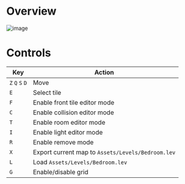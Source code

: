 # Overview

![image](https://github.com/user-attachments/assets/0fb2bf66-47a1-43fe-a85f-23cec207b999)

# Controls  

| Key | Action |
|-----|--------|
| `Z` `Q` `S` `D` | Move |
| `E` | Select tile |
| `F` | Enable front tile editor mode |
| `C` | Enable collision editor mode |
| `T` | Enable room editor mode |
| `I` | Enable light editor mode |
| `R` | Enable remove mode |
| `X` | Export current map to `Assets/Levels/Bedroom.lev` |
| `L` | Load `Assets/Levels/Bedroom.lev` |
| `G` | Enable/disable grid |
